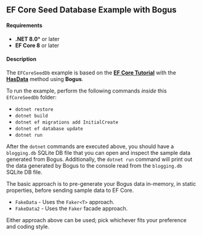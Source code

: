 [1]:https://docs.microsoft.com/en-us/ef/core/get-started/
[2]:https://docs.microsoft.com/en-us/ef/core/modeling/data-seeding

## EF Core Seed Database Example with Bogus

#### Requirements
* **.NET 8.0*** or later
* **EF Core 8** or later 

#### Description

The `EFCoreSeedDb` example is based on the [**EF Core Tutorial**][1] with the [**HasData**][2] method using **Bogus**.

To run the example, perform the following commands *inside* this `EfCoreSeedDb` folder:

  * `dotnet restore`
  * `dotnet build`
  * `dotnet ef migrations add InitialCreate`
  * `dotnet ef database update`
  * `dotnet run`
  
After the `dotnet` commands are executed above, you should have a `blogging.db` SQLite DB file that you can open and inspect the sample data generated from Bogus. Additionally, the `dotnet run` command will print out the data generated by Bogus to the console read from the `blogging.db` SQLite DB file.

The basic approach is to pre-generate your Bogus data in-memory, in static properties, before sending sample data to EF Core.

* `FakeData` - Uses the `Faker<T>` approach.
* `FakeData2` - Uses the `Faker` facade approach.

Either approach above can be used; pick whichever fits your preference and coding style.
